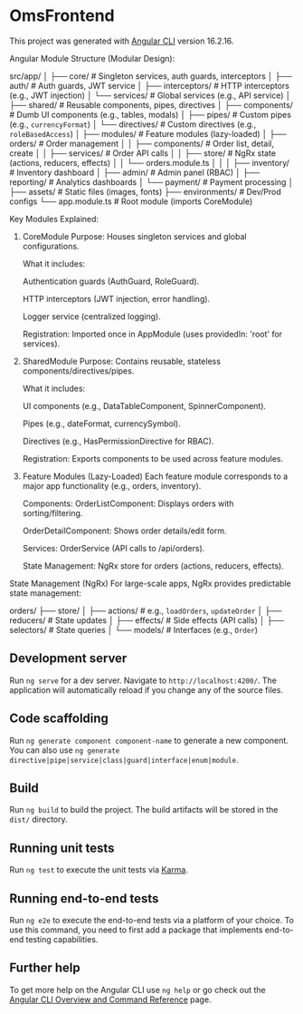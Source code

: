 # OmsFrontend

This project was generated with [Angular CLI](https://github.com/angular/angular-cli) version 16.2.16.

Angular Module Structure (Modular Design):

src/app/
│
├── core/                   # Singleton services, auth guards, interceptors
│   ├── auth/               # Auth guards, JWT service
│   ├── interceptors/       # HTTP interceptors (e.g., JWT injection)
│   └── services/           # Global services (e.g., API service)
│
├── shared/                 # Reusable components, pipes, directives
│   ├── components/         # Dumb UI components (e.g., tables, modals)
│   ├── pipes/              # Custom pipes (e.g., `currencyFormat`)
│   └── directives/         # Custom directives (e.g., `roleBasedAccess`)
│
├── modules/                # Feature modules (lazy-loaded)
│   ├── orders/             # Order management
│   │   ├── components/     # Order list, detail, create
│   │   ├── services/       # Order API calls
│   │   ├── store/          # NgRx state (actions, reducers, effects)
│   │   └── orders.module.ts
│   │
│   ├── inventory/          # Inventory dashboard
│   ├── admin/              # Admin panel (RBAC)
│   ├── reporting/          # Analytics dashboards
│   └── payment/            # Payment processing
│
├── assets/                 # Static files (images, fonts)
├── environments/           # Dev/Prod configs
└── app.module.ts           # Root module (imports CoreModule)

Key Modules Explained:

1. CoreModule
    Purpose: Houses singleton services and global configurations.

    What it includes:

    Authentication guards (AuthGuard, RoleGuard).

    HTTP interceptors (JWT injection, error handling).

    Logger service (centralized logging).

    Registration: Imported once in AppModule (uses providedIn: 'root' for services).

2. SharedModule
    Purpose: Contains reusable, stateless components/directives/pipes.

    What it includes:

    UI components (e.g., DataTableComponent, SpinnerComponent).

    Pipes (e.g., dateFormat, currencySymbol).

    Directives (e.g., HasPermissionDirective for RBAC).

    Registration: Exports components to be used across feature modules.

3. Feature Modules (Lazy-Loaded)
    Each feature module corresponds to a major app functionality (e.g., orders, inventory).
    
    Components:
    OrderListComponent: Displays orders with sorting/filtering.

    OrderDetailComponent: Shows order details/edit form.

    Services: OrderService (API calls to /api/orders).

    State Management: NgRx store for orders (actions, reducers, effects).

State Management (NgRx)
For large-scale apps, NgRx provides predictable state management:

orders/
├── store/
│   ├── actions/            # e.g., `loadOrders`, `updateOrder`
│   ├── reducers/           # State updates
│   ├── effects/            # Side effects (API calls)
│   ├── selectors/          # State queries
│   └── models/             # Interfaces (e.g., `Order`)


## Development server

Run `ng serve` for a dev server. Navigate to `http://localhost:4200/`. The application will automatically reload if you change any of the source files.

## Code scaffolding

Run `ng generate component component-name` to generate a new component. You can also use `ng generate directive|pipe|service|class|guard|interface|enum|module`.

## Build

Run `ng build` to build the project. The build artifacts will be stored in the `dist/` directory.

## Running unit tests

Run `ng test` to execute the unit tests via [Karma](https://karma-runner.github.io).

## Running end-to-end tests

Run `ng e2e` to execute the end-to-end tests via a platform of your choice. To use this command, you need to first add a package that implements end-to-end testing capabilities.

## Further help

To get more help on the Angular CLI use `ng help` or go check out the [Angular CLI Overview and Command Reference](https://angular.io/cli) page.

